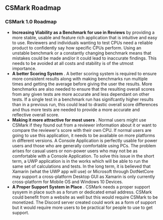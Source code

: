 ## CSMark Roadmap

### CSMark 1.0 Roadmap
* __Increasing Viability as a Benchmark for use in Reviews__ by providing a more stable, usable and feature rich application that is intuitive and easy to use. Reviewers and individuals wanting to test CPUs need a reliable product to confidently say how specific CPUs perform. Using an unstable benchmark or a constantly changing benchmark means that
mistakes could be made and/or it could lead to inaccurate findings. This needs to be avoided at all costs and stability is of the utmost importance.
* __A better Scoring System__ . A better scoring system is required to ensure more consistent results along with making benchmarks run multiple times and getting the average before giving the user the results. More benchmarks are also needed to ensure that the resulting overall scores from any given tests are more accurate and less dependant on other tests.
If a single test in a benchmark run has signifcantly higher results than in a previous run, this could lead to drastic overall score differences and thus more tests are needed to provide a more accurate and reflective overall score.
* __Making it more attractive for most users__ . Normal users might use CSMark if they found out from a reviewer information about it or want to compare the reviewer's score with their own CPU.
If normal users are going to use this application, it needs to be available on more platforms in different versions. A Console Application is perfectly usable for power users and those who are generally comfortable using PCs.
The problem arises for casual users or non-power users who may not be as comfortable with a Console Application. To solve this issue in the short term, a UWP application is in the works which will be able to run the same set of calculations and tests.
In the long term, it is believed that Xamarin (what the UWP app will use) or Microsoft through DotNetCore may support a cross-platform Desktop GUI as Xamarin is only currently cross-platform for Mobile OS and Windows 10 Devices.
* __A Proper Support System in Place__ . CSMark needs a proper support sysyem in place such as a forum or dedicated email address. CSMark could benefit from a website as well but this would require CSMark to be monetized. The Discord server created could work as a form of support but it would require more users to be practical for people to use to get support.